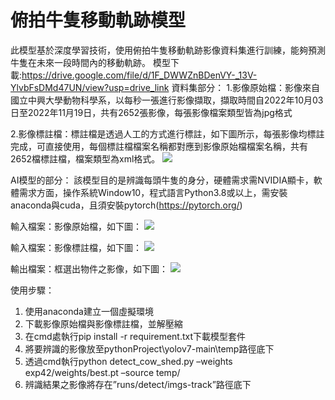 # 俯拍牛隻移動軌跡模型
此模型基於深度學習技術，使用俯拍牛隻移動軌跡影像資料集進行訓練，能夠預測牛隻在未來一段時間內的移動軌跡。
模型下載:https://drive.google.com/file/d/1F_DWWZnBDenVY-_13V-YlvbFsDMd47UN/view?usp=drive_link
資料集部分：
1.影像原始檔：影像來自國立中興大學動物科學系，以每秒一張進行影像擷取，擷取時間自2022年10月03日至2022年11月19日，共有2652張影像，每張影像檔案類型皆為jpg格式

2.影像標註檔：標註檔是透過人工的方式進行標註，如下圖所示，每張影像均標註完成，可直接使用，每個標註檔檔案名稱都對應到影像原始檔檔案名稱，共有2652檔標註檔，檔案類型為xml格式。
![](https://hackmd.io/_uploads/Bkb93Dwfp.jpg)

AI模型的部分：
該模型目的是辨識每頭牛隻的身分，硬體需求需NVIDIA顯卡，軟體需求方面，操作系統Window10，程式語言Python3.8或以上，需安裝anaconda與cuda，且須安裝pytorch(https://pytorch.org/)

輸入檔案：影像原始檔，如下圖：
![](https://hackmd.io/_uploads/BJwaBIPM6.jpg)

輸入檔案：影像標註檔，如下圖：
![](https://hackmd.io/_uploads/BJ2HVIDz6.jpg)

輸出檔案：框選出物件之影像，如下圖：
![](https://hackmd.io/_uploads/BJU5_IPMa.png)

使用步驟：
1. 使用anaconda建立一個虛擬環境
2. 下載影像原始檔與影像標註檔，並解壓縮
3. 在cmd處執行pip install -r requirement.txt下載模型套件
4. 將要辨識的影像放至pythonProject\yolov7-main\temp路徑底下
5. 透過cmd執行python detect_cow_shed.py –weights exp42/weights/best.pt –source temp/
6. 辨識結果之影像將存在”runs/detect/imgs-track”路徑底下